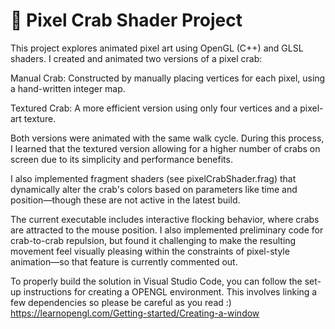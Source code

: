 # 🦀 Pixel Crab Shader Project
This project explores animated pixel art using OpenGL (C++) and GLSL shaders. I created and animated two versions of a pixel crab:

  Manual Crab: Constructed by manually placing vertices for each pixel, using a hand-written integer map.

  Textured Crab: A more efficient version using only four vertices and a pixel-art texture.

Both versions were animated with the same walk cycle. During this process, I learned that the textured version allowing for a higher number of crabs on screen due to its simplicity and performance benefits. 

I also implemented fragment shaders (see pixelCrabShader.frag) that dynamically alter the crab's colors based on parameters like time and position—though these are not active in the latest build.

The current executable includes interactive flocking behavior, where crabs are attracted to the mouse position. I also implemented preliminary code for crab-to-crab repulsion, but found it challenging to make the resulting movement feel visually pleasing within the constraints of pixel-style animation—so that feature is currently commented out.

To properly build the solution in Visual Studio Code, you can follow the set-up instructions for creating a OPENGL environment. This involves linking a few dependencies so please be careful as you read :) https://learnopengl.com/Getting-started/Creating-a-window 
